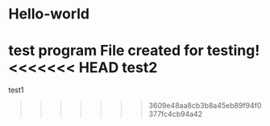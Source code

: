 # Hello-world
test program
File created for testing!
<<<<<<< HEAD
test2
=======
test1
>>>>>>> 3609e48aa8cb3b8a45eb89f94f0377fc4cb94a42

